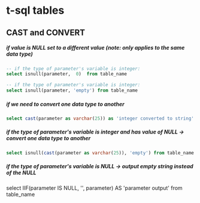 # t-sql tables

## CAST and CONVERT

##### if value is NULL set to a different value (note: only applies to the same data type)

```sql
-- if the type of parameter's variable is integer:
select isnull(parameter,  0)  from table_name

-- if the type of parameter's variable is integer:
select isnull(parameter, 'empty') from table_name
```

##### if we need to convert one data type to another

```sql
select cast(parameter as varchar(25)) as 'integer converted to string' from table_name
```

##### if the type of parameter's variable is integer and has value of NULL -> convert one data type to another

```sql
select isnull(cast(parameter as varchar(25)), 'empty') from table_name
```

##### if the type of parameter's variable is NULL -> output empty string instead of the NULL

select IIF(parameter IS NULL, '', parameter) AS 'parameter output' from table_name